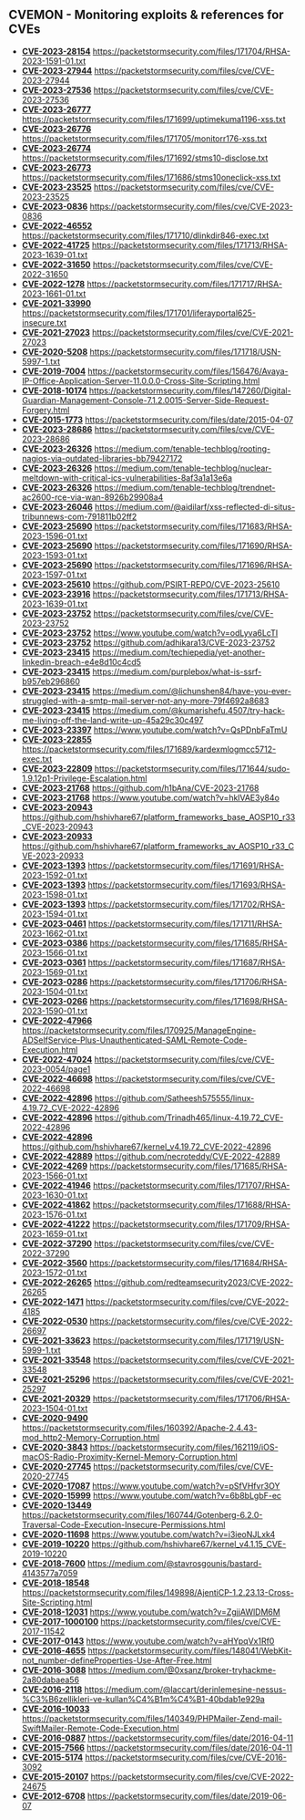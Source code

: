 ## CVEMON - Monitoring exploits & references for CVEs
- **[CVE-2023-28154](https://in.scanfactory.io/cvemon/CVE-2023-28154.html)** https://packetstormsecurity.com/files/171704/RHSA-2023-1591-01.txt
- **[CVE-2023-27944](https://in.scanfactory.io/cvemon/CVE-2023-27944.html)** https://packetstormsecurity.com/files/cve/CVE-2023-27944
- **[CVE-2023-27536](https://in.scanfactory.io/cvemon/CVE-2023-27536.html)** https://packetstormsecurity.com/files/cve/CVE-2023-27536
- **[CVE-2023-26777](https://in.scanfactory.io/cvemon/CVE-2023-26777.html)** https://packetstormsecurity.com/files/171699/uptimekuma1196-xss.txt
- **[CVE-2023-26776](https://in.scanfactory.io/cvemon/CVE-2023-26776.html)** https://packetstormsecurity.com/files/171705/monitorr176-xss.txt
- **[CVE-2023-26774](https://in.scanfactory.io/cvemon/CVE-2023-26774.html)** https://packetstormsecurity.com/files/171692/stms10-disclose.txt
- **[CVE-2023-26773](https://in.scanfactory.io/cvemon/CVE-2023-26773.html)** https://packetstormsecurity.com/files/171686/stms10oneclick-xss.txt
- **[CVE-2023-23525](https://in.scanfactory.io/cvemon/CVE-2023-23525.html)** https://packetstormsecurity.com/files/cve/CVE-2023-23525
- **[CVE-2023-0836](https://in.scanfactory.io/cvemon/CVE-2023-0836.html)** https://packetstormsecurity.com/files/cve/CVE-2023-0836
- **[CVE-2022-46552](https://in.scanfactory.io/cvemon/CVE-2022-46552.html)** https://packetstormsecurity.com/files/171710/dlinkdir846-exec.txt
- **[CVE-2022-41725](https://in.scanfactory.io/cvemon/CVE-2022-41725.html)** https://packetstormsecurity.com/files/171713/RHSA-2023-1639-01.txt
- **[CVE-2022-31650](https://in.scanfactory.io/cvemon/CVE-2022-31650.html)** https://packetstormsecurity.com/files/cve/CVE-2022-31650
- **[CVE-2022-1278](https://in.scanfactory.io/cvemon/CVE-2022-1278.html)** https://packetstormsecurity.com/files/171717/RHSA-2023-1661-01.txt
- **[CVE-2021-33990](https://in.scanfactory.io/cvemon/CVE-2021-33990.html)** https://packetstormsecurity.com/files/171701/liferayportal625-insecure.txt
- **[CVE-2021-27023](https://in.scanfactory.io/cvemon/CVE-2021-27023.html)** https://packetstormsecurity.com/files/cve/CVE-2021-27023
- **[CVE-2020-5208](https://in.scanfactory.io/cvemon/CVE-2020-5208.html)** https://packetstormsecurity.com/files/171718/USN-5997-1.txt
- **[CVE-2019-7004](https://in.scanfactory.io/cvemon/CVE-2019-7004.html)** https://packetstormsecurity.com/files/156476/Avaya-IP-Office-Application-Server-11.0.0.0-Cross-Site-Scripting.html
- **[CVE-2018-10174](https://in.scanfactory.io/cvemon/CVE-2018-10174.html)** https://packetstormsecurity.com/files/147260/Digital-Guardian-Management-Console-7.1.2.0015-Server-Side-Request-Forgery.html
- **[CVE-2015-1773](https://in.scanfactory.io/cvemon/CVE-2015-1773.html)** https://packetstormsecurity.com/files/date/2015-04-07
- **[CVE-2023-28686](https://in.scanfactory.io/cvemon/CVE-2023-28686.html)** https://packetstormsecurity.com/files/cve/CVE-2023-28686
- **[CVE-2023-26326](https://in.scanfactory.io/cvemon/CVE-2023-26326.html)** https://medium.com/tenable-techblog/rooting-nagios-via-outdated-libraries-bb79427172
- **[CVE-2023-26326](https://in.scanfactory.io/cvemon/CVE-2023-26326.html)** https://medium.com/tenable-techblog/nuclear-meltdown-with-critical-ics-vulnerabilities-8af3a1a13e6a
- **[CVE-2023-26326](https://in.scanfactory.io/cvemon/CVE-2023-26326.html)** https://medium.com/tenable-techblog/trendnet-ac2600-rce-via-wan-8926b29908a4
- **[CVE-2023-26046](https://in.scanfactory.io/cvemon/CVE-2023-26046.html)** https://medium.com/@aidilarf/xss-reflected-di-situs-tribunnews-com-791811b02ff2
- **[CVE-2023-25690](https://in.scanfactory.io/cvemon/CVE-2023-25690.html)** https://packetstormsecurity.com/files/171683/RHSA-2023-1596-01.txt
- **[CVE-2023-25690](https://in.scanfactory.io/cvemon/CVE-2023-25690.html)** https://packetstormsecurity.com/files/171690/RHSA-2023-1593-01.txt
- **[CVE-2023-25690](https://in.scanfactory.io/cvemon/CVE-2023-25690.html)** https://packetstormsecurity.com/files/171696/RHSA-2023-1597-01.txt
- **[CVE-2023-25610](https://in.scanfactory.io/cvemon/CVE-2023-25610.html)** https://github.com/PSIRT-REPO/CVE-2023-25610
- **[CVE-2023-23916](https://in.scanfactory.io/cvemon/CVE-2023-23916.html)** https://packetstormsecurity.com/files/171713/RHSA-2023-1639-01.txt
- **[CVE-2023-23752](https://in.scanfactory.io/cvemon/CVE-2023-23752.html)** https://packetstormsecurity.com/files/cve/CVE-2023-23752
- **[CVE-2023-23752](https://in.scanfactory.io/cvemon/CVE-2023-23752.html)** https://www.youtube.com/watch?v=odLyva6LcTI
- **[CVE-2023-23752](https://in.scanfactory.io/cvemon/CVE-2023-23752.html)** https://github.com/adhikara13/CVE-2023-23752
- **[CVE-2023-23415](https://in.scanfactory.io/cvemon/CVE-2023-23415.html)** https://medium.com/techiepedia/yet-another-linkedin-breach-e4e8d10c4cd5
- **[CVE-2023-23415](https://in.scanfactory.io/cvemon/CVE-2023-23415.html)** https://medium.com/purplebox/what-is-ssrf-b957eb296860
- **[CVE-2023-23415](https://in.scanfactory.io/cvemon/CVE-2023-23415.html)** https://medium.com/@lichunshen84/have-you-ever-struggled-with-a-smtp-mail-server-not-any-more-79f4692a8683
- **[CVE-2023-23415](https://in.scanfactory.io/cvemon/CVE-2023-23415.html)** https://medium.com/@kumarishefu.4507/try-hack-me-living-off-the-land-write-up-45a29c30c497
- **[CVE-2023-23397](https://in.scanfactory.io/cvemon/CVE-2023-23397.html)** https://www.youtube.com/watch?v=QsPDnbFaTmU
- **[CVE-2023-22855](https://in.scanfactory.io/cvemon/CVE-2023-22855.html)** https://packetstormsecurity.com/files/171689/kardexmlogmcc5712-exec.txt
- **[CVE-2023-22809](https://in.scanfactory.io/cvemon/CVE-2023-22809.html)** https://packetstormsecurity.com/files/171644/sudo-1.9.12p1-Privilege-Escalation.html
- **[CVE-2023-21768](https://in.scanfactory.io/cvemon/CVE-2023-21768.html)** https://github.com/h1bAna/CVE-2023-21768
- **[CVE-2023-21768](https://in.scanfactory.io/cvemon/CVE-2023-21768.html)** https://www.youtube.com/watch?v=hklVAE3y84o
- **[CVE-2023-20943](https://in.scanfactory.io/cvemon/CVE-2023-20943.html)** https://github.com/hshivhare67/platform_frameworks_base_AOSP10_r33_CVE-2023-20943
- **[CVE-2023-20933](https://in.scanfactory.io/cvemon/CVE-2023-20933.html)** https://github.com/hshivhare67/platform_frameworks_av_AOSP10_r33_CVE-2023-20933
- **[CVE-2023-1393](https://in.scanfactory.io/cvemon/CVE-2023-1393.html)** https://packetstormsecurity.com/files/171691/RHSA-2023-1592-01.txt
- **[CVE-2023-1393](https://in.scanfactory.io/cvemon/CVE-2023-1393.html)** https://packetstormsecurity.com/files/171693/RHSA-2023-1598-01.txt
- **[CVE-2023-1393](https://in.scanfactory.io/cvemon/CVE-2023-1393.html)** https://packetstormsecurity.com/files/171702/RHSA-2023-1594-01.txt
- **[CVE-2023-0461](https://in.scanfactory.io/cvemon/CVE-2023-0461.html)** https://packetstormsecurity.com/files/171711/RHSA-2023-1662-01.txt
- **[CVE-2023-0386](https://in.scanfactory.io/cvemon/CVE-2023-0386.html)** https://packetstormsecurity.com/files/171685/RHSA-2023-1566-01.txt
- **[CVE-2023-0361](https://in.scanfactory.io/cvemon/CVE-2023-0361.html)** https://packetstormsecurity.com/files/171687/RHSA-2023-1569-01.txt
- **[CVE-2023-0286](https://in.scanfactory.io/cvemon/CVE-2023-0286.html)** https://packetstormsecurity.com/files/171706/RHSA-2023-1504-01.txt
- **[CVE-2023-0266](https://in.scanfactory.io/cvemon/CVE-2023-0266.html)** https://packetstormsecurity.com/files/171698/RHSA-2023-1590-01.txt
- **[CVE-2022-47966](https://in.scanfactory.io/cvemon/CVE-2022-47966.html)** https://packetstormsecurity.com/files/170925/ManageEngine-ADSelfService-Plus-Unauthenticated-SAML-Remote-Code-Execution.html
- **[CVE-2022-47024](https://in.scanfactory.io/cvemon/CVE-2022-47024.html)** https://packetstormsecurity.com/files/cve/CVE-2023-0054/page1
- **[CVE-2022-46698](https://in.scanfactory.io/cvemon/CVE-2022-46698.html)** https://packetstormsecurity.com/files/cve/CVE-2022-46698
- **[CVE-2022-42896](https://in.scanfactory.io/cvemon/CVE-2022-42896.html)** https://github.com/Satheesh575555/linux-4.19.72_CVE-2022-42896
- **[CVE-2022-42896](https://in.scanfactory.io/cvemon/CVE-2022-42896.html)** https://github.com/Trinadh465/linux-4.19.72_CVE-2022-42896
- **[CVE-2022-42896](https://in.scanfactory.io/cvemon/CVE-2022-42896.html)** https://github.com/hshivhare67/kernel_v4.19.72_CVE-2022-42896
- **[CVE-2022-42889](https://in.scanfactory.io/cvemon/CVE-2022-42889.html)** https://github.com/necroteddy/CVE-2022-42889
- **[CVE-2022-4269](https://in.scanfactory.io/cvemon/CVE-2022-4269.html)** https://packetstormsecurity.com/files/171685/RHSA-2023-1566-01.txt
- **[CVE-2022-41946](https://in.scanfactory.io/cvemon/CVE-2022-41946.html)** https://packetstormsecurity.com/files/171707/RHSA-2023-1630-01.txt
- **[CVE-2022-41862](https://in.scanfactory.io/cvemon/CVE-2022-41862.html)** https://packetstormsecurity.com/files/171688/RHSA-2023-1576-01.txt
- **[CVE-2022-41222](https://in.scanfactory.io/cvemon/CVE-2022-41222.html)** https://packetstormsecurity.com/files/171709/RHSA-2023-1659-01.txt
- **[CVE-2022-37290](https://in.scanfactory.io/cvemon/CVE-2022-37290.html)** https://packetstormsecurity.com/files/cve/CVE-2022-37290
- **[CVE-2022-3560](https://in.scanfactory.io/cvemon/CVE-2022-3560.html)** https://packetstormsecurity.com/files/171684/RHSA-2023-1572-01.txt
- **[CVE-2022-26265](https://in.scanfactory.io/cvemon/CVE-2022-26265.html)** https://github.com/redteamsecurity2023/CVE-2022-26265
- **[CVE-2022-1471](https://in.scanfactory.io/cvemon/CVE-2022-1471.html)** https://packetstormsecurity.com/files/cve/CVE-2022-4185
- **[CVE-2022-0530](https://in.scanfactory.io/cvemon/CVE-2022-0530.html)** https://packetstormsecurity.com/files/cve/CVE-2022-26697
- **[CVE-2021-33623](https://in.scanfactory.io/cvemon/CVE-2021-33623.html)** https://packetstormsecurity.com/files/171719/USN-5999-1.txt
- **[CVE-2021-33548](https://in.scanfactory.io/cvemon/CVE-2021-33548.html)** https://packetstormsecurity.com/files/cve/CVE-2021-33548
- **[CVE-2021-25296](https://in.scanfactory.io/cvemon/CVE-2021-25296.html)** https://packetstormsecurity.com/files/cve/CVE-2021-25297
- **[CVE-2021-20329](https://in.scanfactory.io/cvemon/CVE-2021-20329.html)** https://packetstormsecurity.com/files/171706/RHSA-2023-1504-01.txt
- **[CVE-2020-9490](https://in.scanfactory.io/cvemon/CVE-2020-9490.html)** https://packetstormsecurity.com/files/160392/Apache-2.4.43-mod_http2-Memory-Corruption.html
- **[CVE-2020-3843](https://in.scanfactory.io/cvemon/CVE-2020-3843.html)** https://packetstormsecurity.com/files/162119/iOS-macOS-Radio-Proximity-Kernel-Memory-Corruption.html
- **[CVE-2020-27745](https://in.scanfactory.io/cvemon/CVE-2020-27745.html)** https://packetstormsecurity.com/files/cve/CVE-2020-27745
- **[CVE-2020-17087](https://in.scanfactory.io/cvemon/CVE-2020-17087.html)** https://www.youtube.com/watch?v=pSfVHfvr3OY
- **[CVE-2020-15999](https://in.scanfactory.io/cvemon/CVE-2020-15999.html)** https://www.youtube.com/watch?v=6b8bLgbF-ec
- **[CVE-2020-13449](https://in.scanfactory.io/cvemon/CVE-2020-13449.html)** https://packetstormsecurity.com/files/160744/Gotenberg-6.2.0-Traversal-Code-Execution-Insecure-Permissions.html
- **[CVE-2020-11698](https://in.scanfactory.io/cvemon/CVE-2020-11698.html)** https://www.youtube.com/watch?v=i3ieoNJLxk4
- **[CVE-2019-10220](https://in.scanfactory.io/cvemon/CVE-2019-10220.html)** https://github.com/hshivhare67/kernel_v4.1.15_CVE-2019-10220
- **[CVE-2018-7600](https://in.scanfactory.io/cvemon/CVE-2018-7600.html)** https://medium.com/@stavrosgounis/bastard-4143577a7059
- **[CVE-2018-18548](https://in.scanfactory.io/cvemon/CVE-2018-18548.html)** https://packetstormsecurity.com/files/149898/AjentiCP-1.2.23.13-Cross-Site-Scripting.html
- **[CVE-2018-12031](https://in.scanfactory.io/cvemon/CVE-2018-12031.html)** https://www.youtube.com/watch?v=ZgjjAWlDM6M
- **[CVE-2017-1000100](https://in.scanfactory.io/cvemon/CVE-2017-1000100.html)** https://packetstormsecurity.com/files/cve/CVE-2017-11542
- **[CVE-2017-0143](https://in.scanfactory.io/cvemon/CVE-2017-0143.html)** https://www.youtube.com/watch?v=aHYpqVx1Rf0
- **[CVE-2016-4655](https://in.scanfactory.io/cvemon/CVE-2016-4655.html)** https://packetstormsecurity.com/files/148041/WebKit-not_number-defineProperties-Use-After-Free.html
- **[CVE-2016-3088](https://in.scanfactory.io/cvemon/CVE-2016-3088.html)** https://medium.com/@0xsanz/broker-tryhackme-2a80dabaea56
- **[CVE-2016-2118](https://in.scanfactory.io/cvemon/CVE-2016-2118.html)** https://medium.com/@laccart/derinlemesine-nessus-%C3%B6zellikleri-ve-kullan%C4%B1m%C4%B1-40bdab1e929a
- **[CVE-2016-10033](https://in.scanfactory.io/cvemon/CVE-2016-10033.html)** https://packetstormsecurity.com/files/140349/PHPMailer-Zend-mail-SwiftMailer-Remote-Code-Execution.html
- **[CVE-2016-0887](https://in.scanfactory.io/cvemon/CVE-2016-0887.html)** https://packetstormsecurity.com/files/date/2016-04-11
- **[CVE-2015-7566](https://in.scanfactory.io/cvemon/CVE-2015-7566.html)** https://packetstormsecurity.com/files/date/2016-04-11
- **[CVE-2015-5174](https://in.scanfactory.io/cvemon/CVE-2015-5174.html)** https://packetstormsecurity.com/files/cve/CVE-2016-3092
- **[CVE-2015-20107](https://in.scanfactory.io/cvemon/CVE-2015-20107.html)** https://packetstormsecurity.com/files/cve/CVE-2022-24675
- **[CVE-2012-6708](https://in.scanfactory.io/cvemon/CVE-2012-6708.html)** https://packetstormsecurity.com/files/date/2019-06-07
